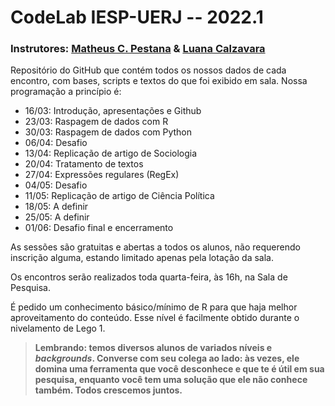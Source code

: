 # CodeLab IESP-UERJ -- 2022.1

### Instrutores: [Matheus C. Pestana](matheus.pestana@iesp.uerj.br) & [Luana Calzavara](luacalzavara@iesp.uerj.br)

Repositório do GitHub que contém todos os nossos dados de cada encontro, com bases, scripts e textos do que foi exibido em sala. Nossa programação a princípio é: 

- 16/03: Introdução, apresentações e Github
- 23/03: Raspagem de dados com R
- 30/03: Raspagem de dados com Python
- 06/04: Desafio
- 13/04: Replicação de artigo de Sociologia
- 20/04: Tratamento de textos
- 27/04: Expressões regulares (RegEx)
- 04/05: Desafio
- 11/05: Replicação de artigo de Ciência Política
- 18/05: A definir
- 25/05: A definir
- 01/06: Desafio final e encerramento

As sessões são gratuitas e abertas a todos os alunos, não requerendo inscrição alguma, estando limitado apenas pela lotação da sala. 

Os encontros serão realizados toda quarta-feira, às 16h, na Sala de Pesquisa. 

É pedido um conhecimento básico/mínimo de R para que haja melhor aproveitamento do conteúdo. Esse nível é facilmente obtido durante o nivelamento de Lego 1.

> __Lembrando: temos diversos alunos de variados níveis e *backgrounds*. Converse com seu colega ao lado: às vezes, ele domina uma ferramenta que você desconhece e que te é útil em sua pesquisa, enquanto você tem uma solução que ele não conhece também. Todos crescemos juntos.__  